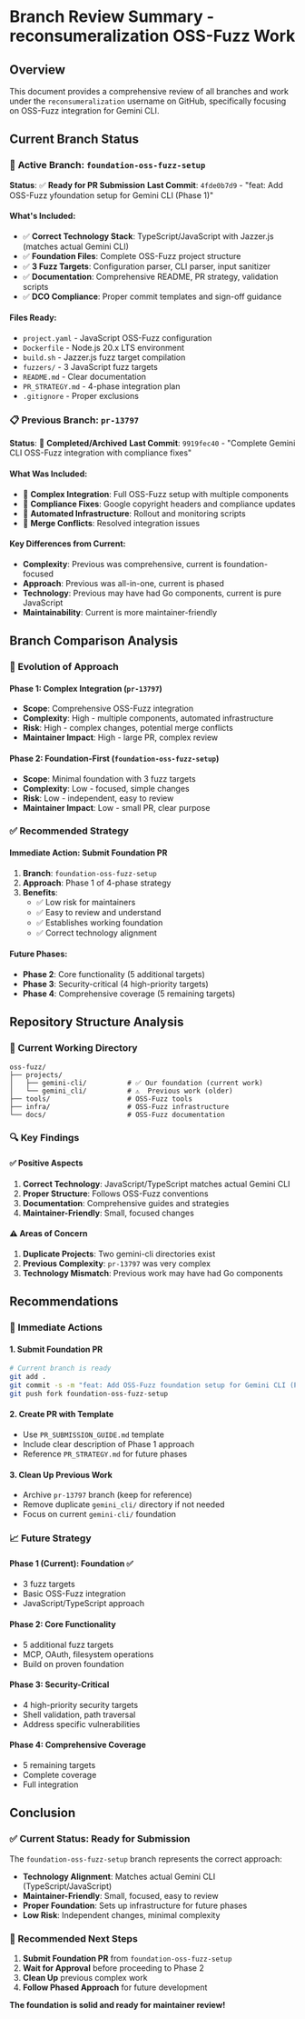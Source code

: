 # Branch Review Summary - reconsumeralization OSS-Fuzz Work

## Overview
This document provides a comprehensive review of all branches and work under the `reconsumeralization` username on GitHub, specifically focusing on OSS-Fuzz integration for Gemini CLI.

## Current Branch Status

### 🌟 **Active Branch: `foundation-oss-fuzz-setup`**
**Status**: ✅ **Ready for PR Submission**
**Last Commit**: `4fde0b7d9` - "feat: Add OSS-Fuzz yfoundation setup for Gemini CLI (Phase 1)"

#### **What's Included:**
- ✅ **Correct Technology Stack**: TypeScript/JavaScript with Jazzer.js (matches actual Gemini CLI)
- ✅ **Foundation Files**: Complete OSS-Fuzz project structure
- ✅ **3 Fuzz Targets**: Configuration parser, CLI parser, input sanitizer
- ✅ **Documentation**: Comprehensive README, PR strategy, validation scripts
- ✅ **DCO Compliance**: Proper commit templates and sign-off guidance

#### **Files Ready:**
- `project.yaml` - JavaScript OSS-Fuzz configuration
- `Dockerfile` - Node.js 20.x LTS environment
- `build.sh` - Jazzer.js fuzz target compilation
- `fuzzers/` - 3 JavaScript fuzz targets
- `README.md` - Clear documentation
- `PR_STRATEGY.md` - 4-phase integration plan
- `.gitignore` - Proper exclusions

### 📋 **Previous Branch: `pr-13797`**
**Status**: 🔄 **Completed/Archived**
**Last Commit**: `9919fec40` - "Complete Gemini CLI OSS-Fuzz integration with compliance fixes"

#### **What Was Included:**
- 🔄 **Complex Integration**: Full OSS-Fuzz setup with multiple components
- 🔄 **Compliance Fixes**: Google copyright headers and compliance updates
- 🔄 **Automated Infrastructure**: Rollout and monitoring scripts
- 🔄 **Merge Conflicts**: Resolved integration issues

#### **Key Differences from Current:**
- **Complexity**: Previous was comprehensive, current is foundation-focused
- **Approach**: Previous was all-in-one, current is phased
- **Technology**: Previous may have had Go components, current is pure JavaScript
- **Maintainability**: Current is more maintainer-friendly

## Branch Comparison Analysis

### **🔄 Evolution of Approach**

#### **Phase 1: Complex Integration (`pr-13797`)**
- **Scope**: Comprehensive OSS-Fuzz integration
- **Complexity**: High - multiple components, automated infrastructure
- **Risk**: High - complex changes, potential merge conflicts
- **Maintainer Impact**: High - large PR, complex review

#### **Phase 2: Foundation-First (`foundation-oss-fuzz-setup`)**
- **Scope**: Minimal foundation with 3 fuzz targets
- **Complexity**: Low - focused, simple changes
- **Risk**: Low - independent, easy to review
- **Maintainer Impact**: Low - small PR, clear purpose

### **✅ Recommended Strategy**

#### **Immediate Action: Submit Foundation PR**
1. **Branch**: `foundation-oss-fuzz-setup`
2. **Approach**: Phase 1 of 4-phase strategy
3. **Benefits**: 
   - ✅ Low risk for maintainers
   - ✅ Easy to review and understand
   - ✅ Establishes working foundation
   - ✅ Correct technology alignment

#### **Future Phases:**
- **Phase 2**: Core functionality (5 additional targets)
- **Phase 3**: Security-critical (4 high-priority targets)
- **Phase 4**: Comprehensive coverage (5 remaining targets)

## Repository Structure Analysis

### **📁 Current Working Directory**
```
oss-fuzz/
├── projects/
│   ├── gemini-cli/          # ✅ Our foundation (current work)
│   └── gemini_cli/          # ⚠️  Previous work (older)
├── tools/                   # OSS-Fuzz tools
├── infra/                   # OSS-Fuzz infrastructure
└── docs/                    # OSS-Fuzz documentation
```

### **🔍 Key Findings**

#### **✅ Positive Aspects**
1. **Correct Technology**: JavaScript/TypeScript matches actual Gemini CLI
2. **Proper Structure**: Follows OSS-Fuzz conventions
3. **Documentation**: Comprehensive guides and strategies
4. **Maintainer-Friendly**: Small, focused changes

#### **⚠️ Areas of Concern**
1. **Duplicate Projects**: Two gemini-cli directories exist
2. **Previous Complexity**: `pr-13797` was very complex
3. **Technology Mismatch**: Previous work may have had Go components

## Recommendations

### **🎯 Immediate Actions**

#### **1. Submit Foundation PR**
```bash
# Current branch is ready
git add .
git commit -s -m "feat: Add OSS-Fuzz foundation setup for Gemini CLI (Phase 1)"
git push fork foundation-oss-fuzz-setup
```

#### **2. Create PR with Template**
- Use `PR_SUBMISSION_GUIDE.md` template
- Include clear description of Phase 1 approach
- Reference `PR_STRATEGY.md` for future phases

#### **3. Clean Up Previous Work**
- Archive `pr-13797` branch (keep for reference)
- Remove duplicate `gemini_cli/` directory if not needed
- Focus on current `gemini-cli/` foundation

### **📈 Future Strategy**

#### **Phase 1 (Current)**: Foundation ✅
- 3 fuzz targets
- Basic OSS-Fuzz integration
- JavaScript/TypeScript approach

#### **Phase 2**: Core Functionality
- 5 additional fuzz targets
- MCP, OAuth, filesystem operations
- Build on proven foundation

#### **Phase 3**: Security-Critical
- 4 high-priority security targets
- Shell validation, path traversal
- Address specific vulnerabilities

#### **Phase 4**: Comprehensive Coverage
- 5 remaining targets
- Complete coverage
- Full integration

## Conclusion

### **✅ Current Status: Ready for Submission**
The `foundation-oss-fuzz-setup` branch represents the correct approach:
- **Technology Alignment**: Matches actual Gemini CLI (TypeScript/JavaScript)
- **Maintainer-Friendly**: Small, focused, easy to review
- **Proper Foundation**: Sets up infrastructure for future phases
- **Low Risk**: Independent changes, minimal complexity

### **🎯 Recommended Next Steps**
1. **Submit Foundation PR** from `foundation-oss-fuzz-setup`
2. **Wait for Approval** before proceeding to Phase 2
3. **Clean Up** previous complex work
4. **Follow Phased Approach** for future development

**The foundation is solid and ready for maintainer review!**
